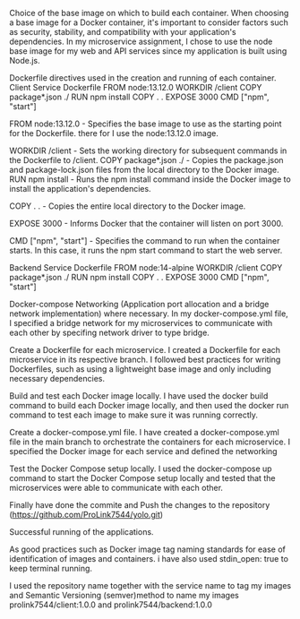 Choice of the base image on which to build each container.
When choosing a base image for a Docker container, it's important to consider factors such as security, stability, and compatibility with your application's dependencies. 
In my microservice assignment, I chose to use the node base image for my web and API services since my application is built using Node.js.

Dockerfile directives used in the creation and running of each container.
Client Service Dockerfile
FROM node:13.12.0 
WORKDIR /client
COPY package*.json ./ 
RUN npm install 
COPY . .
 EXPOSE 3000 
 CMD ["npm", "start"]

FROM node:13.12.0 - Specifies the base image to use as the starting point for the Dockerfile. 
there for I use the node:13.12.0 image.

WORKDIR /client - Sets the working directory for subsequent commands in the Dockerfile to /client. COPY package*.json ./ - Copies the package.json and package-lock.json files from the local directory to the Docker image.
RUN npm install - Runs the npm install command inside the Docker image to install the application's dependencies.

COPY . . - Copies the entire local directory to the Docker image.

EXPOSE 3000 - Informs Docker that the container will listen on port 3000.

CMD ["npm", "start"] - Specifies the command to run when the container starts. In this case, it runs the npm start command to start the web server.

Backend Service Dockerfile
FROM node:14-alpine
WORKDIR /client
COPY package*.json ./
RUN npm install
COPY . .
EXPOSE 3000
CMD ["npm", "start"]

Docker-compose Networking (Application port allocation and a bridge network implementation) where necessary.
In my docker-compose.yml file, I specified a bridge network for my microservices to communicate with each other by specifing network driver to type bridge.

Create a Dockerfile for each microservice. 
I created a Dockerfile for each microservice in its respective branch. I followed best practices for writing Dockerfiles, such as using a lightweight base image and only including necessary dependencies.

Build and test each Docker image locally.
I have used the docker build command to build each Docker image locally, and then used the docker run command to test each image to make sure it was running correctly.

Create a docker-compose.yml file. 
I have created a docker-compose.yml file in the main branch to orchestrate the containers for each microservice. I specified the Docker image for each service and defined the networking

Test the Docker Compose setup locally. 
I used the docker-compose up command to start the Docker Compose setup locally and tested that the microservices were able to communicate with each other.

Finally have done the commite and Push the changes to the repository (https://github.com/ProLink7544/yolo.git)

Successful running of the applications.

As good practices such as Docker image tag naming standards for ease of identification of images and containers.
i have also used stdin_open: true to keep terminal running.

I used the repository name together with the service name to tag my images and Semantic Versioning (semver)method to name my images prolink7544/client:1.0.0  and  prolink7544/backend:1.0.0